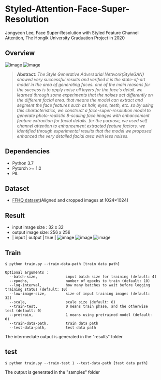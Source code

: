 # Styled-Attention-Face-Super-Resolution
Jongyeon Lee, Face Super-Resolution with Styled Feature Channel Attention, The Hongik University Graduation Project in 2020 
## Overview
![image](https://user-images.githubusercontent.com/36150943/91531389-b19c9400-e947-11ea-9db1-c09637877cb6.png)
![image](https://user-images.githubusercontent.com/36150943/91531487-d2fd8000-e947-11ea-9413-e15c1607f518.png)

> __Abstract__: _The Style Generative Adversarial Network(StyleGAN) showed very successful results and verified it is the state-of-art model in the area of generating faces. one of the main reasons for the success is to apply noise all layers for the face's detail. we learned through some experiments that the noises act differently on the different facial area. that means the model can extract and segment the face features such as hair, eyes, teeth, etc. so by using this characteristics, we construct a face-super-resolution model to generate photo-realistic 8-scaling face images with enhancement feature extraction for facial details. for the purpose, we used self channel attention to enhancement extracted feature factors. we identified through experimental results that the model we proposed enhanced the very detailed facial area with less noises._

## Dependencies
* Python 3.7
* Pytorch >= 1.0
* PIL

## Dataset
* [FFHQ dataset](https://github.com/NVlabs/ffhq-dataset)(Aligned and cropped images at 1024×1024)

## Result
* input image size : 32 x 32
* output image size: 256 x 256
* | input | output | true |
![image](https://user-images.githubusercontent.com/36150943/83629305-d0072380-a5d4-11ea-8119-7dea664afc86.png)
![image](https://user-images.githubusercontent.com/36150943/83629380-f2993c80-a5d4-11ea-9c46-3a1df3abffac.png)
![image](https://user-images.githubusercontent.com/36150943/83629445-0fce0b00-a5d5-11ea-8877-05055480c042.png)




## Train
```
$ python train.py --train-data-path [train data path]

Optional arguments :
  --batch-size,             input batch size for training (default: 4)
  --epochs,                 number of epochs to train (default: 10)
  --log-interval,           how many batches to wait before logging training status (default: 10)
  --low-image-size,         size of input training images (default: 32)
  --scale,                  scale size (default: 8)
  --train-test,             0 means train phase, and the otherwise test (default: 0)
  --pretrain,               1 means using pretrained model (default: 0)
  --train-data-path,        train data path
  --test-data-path,         test data path
```
The intermediate output is generated in the "results" folder

## test
```
$ python train.py --train-test 1 --test-data-path [test data path]
```
The output is generated in the "samples" folder
